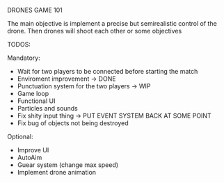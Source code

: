 DRONES GAME 101

The main objective is implement a precise but semirealistic control of the drone. Then drones will shoot each other or 
some objectives


TODOS:

Mandatory:
- Wait for two players to be connected before starting the match
- Enviroment improvement -> DONE
- Punctuation system for the two players -> WIP
- Game loop
- Functional UI
- Particles and sounds
- Fix shity input thing -> PUT EVENT SYSTEM BACK AT SOME POINT
- Fix bug of objects not being destroyed

Optional:
- Improve UI
- AutoAim
- Guear system (change max speed)
- Implement drone animation
